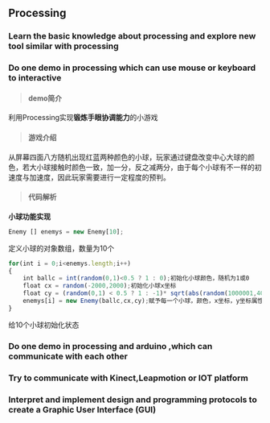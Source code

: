 ## Processing
### Learn the basic knowledge about processing and explore new tool similar with processing


### Do one demo in processing which can use mouse or keyboard to interactive
> #### demo简介  
利用Processing实现**锻炼手眼协调能力**的小游戏
> #### 游戏介绍  
从屏幕四面八方随机出现红蓝两种颜色的小球，玩家通过键盘改变中心大球的颜色，若大小球接触时颜色一致，加一分，反之减两分，由于每个小球有不一样的初速度与加速度，因此玩家需要进行一定程度的预判。
> #### 代码解析  
**小球功能实现**
```javascript
Enemy [] enemys = new Enemy[10];
```
定义小球的对象数组，数量为10个

```javascript
for(int i = 0;i<enemys.length;i++)
{
    int ballc = int(random(0,1)<0.5 ? 1 : 0);初始化小球颜色，随机为1或0
    float cx = random(-2000,2000);初始化小球x坐标
    float cy = (random(0,1) < 0.5 ? 1 : -1)* sqrt(abs(random(1000001,4000000)-cx*cx));初始化小球y坐标，使其初始位置在一圆环上
    enemys[i] = new Enemy(ballc,cx,cy);赋予每一个小球，颜色，x坐标，y坐标属性
} 
```
给10个小球初始化状态

### Do one demo in processing and arduino ,which can communicate with each other


### Try to communicate with Kinect,Leapmotion or IOT platform


### Interpret and implement design and programming protocols to create a Graphic User Interface (GUI)